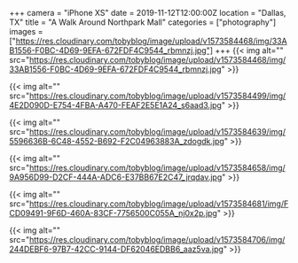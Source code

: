 +++
camera = "iPhone XS"
date = 2019-11-12T12:00:00Z
location = "Dallas, TX"
title = "A Walk Around Northpark Mall"
categories = ["photography"]
images = ["https://res.cloudinary.com/tobyblog/image/upload/v1573584468/img/33AB1556-F0BC-4D69-9EFA-672FDF4C9544_rbmnzj.jpg"]
+++
{{< img alt="" src="https://res.cloudinary.com/tobyblog/image/upload/v1573584468/img/33AB1556-F0BC-4D69-9EFA-672FDF4C9544_rbmnzj.jpg" >}}  
<!--more-->

{{< img alt="" src="https://res.cloudinary.com/tobyblog/image/upload/v1573584499/img/4E2D090D-E754-4FBA-A470-FEAF2E5E1A24_s6aad3.jpg" >}}  

{{< img alt="" src="https://res.cloudinary.com/tobyblog/image/upload/v1573584639/img/5596636B-6C48-4552-B692-F2C04963883A_zdogdk.jpg" >}}  

{{< img alt="" src="https://res.cloudinary.com/tobyblog/image/upload/v1573584658/img/9A956D99-D2CF-444A-ADC6-E37BB67E2C47_jrqdav.jpg" >}}  

{{< img alt="" src="https://res.cloudinary.com/tobyblog/image/upload/v1573584681/img/FCD09491-9F6D-460A-83CF-7756500C055A_nj0x2p.jpg" >}}  

{{< img alt="" src="https://res.cloudinary.com/tobyblog/image/upload/v1573584706/img/244DEBF6-97B7-42CC-9144-DF62046EDBB6_aaz5va.jpg" >}}
